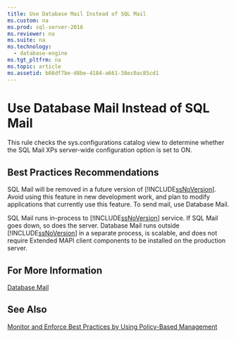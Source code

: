 ```yaml
---
title: Use Database Mail Instead of SQL Mail
ms.custom: na
ms.prod: sql-server-2016
ms.reviewer: na
ms.suite: na
ms.technology: 
  - database-engine
ms.tgt_pltfrm: na
ms.topic: article
ms.assetid: b08df7be-d8be-4184-a661-38ec0ac85cd1
---
```

# Use Database Mail Instead of SQL Mail
  This rule checks the sys.configurations catalog view to determine whether the SQL Mail XPs server\-wide configuration option is set to ON.  
  
## Best Practices Recommendations  
 SQL Mail will be removed in a future version of [!INCLUDE[ssNoVersion](../../Token/Other/ssNoVersion_md.md)]. Avoid using this feature in new development work, and plan to modify applications that currently use this feature. To send mail, use Database Mail.  
  
 SQL Mail runs in\-process to [!INCLUDE[ssNoVersion](../../Token/Other/ssNoVersion_md.md)] service. If SQL Mail goes down, so does the server. Database Mail runs outside [!INCLUDE[ssNoVersion](../../Token/Other/ssNoVersion_md.md)] in a separate process, is scalable, and does not require Extended MAPI client components to be installed on the production server.  
  
## For More Information  
 [Database Mail](../../Topics/TopicNameNotContainA/Database-Mail.md)  
  
## See Also  
 [Monitor and Enforce Best Practices by Using Policy-Based Management](../../Topics/TopicNameNotContainA/Monitor-and-Enforce-Best-Practices-by-Using-Policy-Based-Management.md)  
  
  